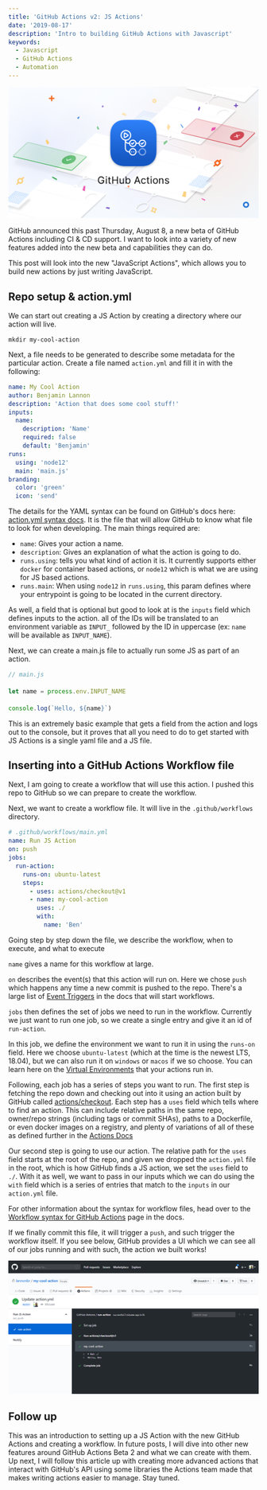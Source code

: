```yaml
---
title: 'GitHub Actions v2: JS Actions'
date: '2019-08-17'
description: 'Intro to building GitHub Actions with Javascript'
keywords:
  - Javascript
  - GitHub Actions
  - Automation
---
```


![GitHub Actions branding](./GitHubActions.png)

GitHub announced this past Thursday, August 8, a new beta of GitHub Actions including CI & CD support. I want to look into a variety of new features added into the new beta and capabilities they can do.

This post will look into the new "JavaScript Actions", which allows you to build new actions by just writing JavaScript.

## Repo setup & action.yml

We can start out creating a JS Action by creating a directory where our action will live.

```shell
mkdir my-cool-action
```

Next, a file needs to be generated to describe some metadata for the particular action. Create a file named `action.yml` and fill it in with the following:

```yml
name: My Cool Action
author: Benjamin Lannon
description: 'Action that does some cool stuff!'
inputs:
  name:
    description: 'Name'
    required: false
    default: 'Benjamin'
runs:
  using: 'node12'
  main: 'main.js'
branding:
  color: 'green'
  icon: 'send'
```

The details for the YAML syntax can be found on GitHub's docs here: [action.yml syntax docs](https://help.github.com/en/articles/metadata-syntax-for-github-actions). It is the file that will allow GitHub to know what file to look for when developing. The main things required are:

- `name`: Gives your action a name.
- `description`: Gives an explanation of what the action is going to do.
- `runs.using`: tells you what kind of action it is. It currently supports either `docker` for container based actions, or `node12` which is what we are using for JS based actions.
- `runs.main`: When using `node12` in `runs.using`, this param defines where your entrypoint is going to be located in the current directory.

As well, a field that is optional but good to look at is the `inputs` field which defines inputs to the action. all of the IDs will be translated to an environment variable as `INPUT_` followed by the ID in uppercase (ex: `name` will be available as `INPUT_NAME`).

Next, we can create a main.js file to actually run some JS as part of an action.

```js
// main.js

let name = process.env.INPUT_NAME

console.log(`Hello, ${name}`)
```

This is an extremely basic example that gets a field from the action and logs out to the console, but it proves that all you need to do to get started with JS Actions is a single yaml file and a JS file.

## Inserting into a GitHub Actions Workflow file

Next, I am going to create a workflow that will use this action. I pushed this repo to GitHub so we can prepare to create the workflow.

Next, we want to create a workflow file. It will live in the `.github/workflows` directory.

```yml
# .github/workflows/main.yml
name: Run JS Action
on: push
jobs:
  run-action:
    runs-on: ubuntu-latest
    steps:
      - uses: actions/checkout@v1
      - name: my-cool-action
        uses: ./
        with:
          name: 'Ben'
```

Going step by step down the file, we describe the workflow, when to execute, and what to execute

`name` gives a name for this workflow at large.

`on` describes the event(s) that this action will run on. Here we chose `push` which happens any time a new commit is pushed to the repo. There's a large list of [Event Triggers](https://help.github.com/en/articles/events-that-trigger-workflows) in the docs that will start workflows.

`jobs` then defines the set of jobs we need to run in the workflow. Currently we just want to run one job, so we create a single entry and give it an id of `run-action`.

In this job, we define the environment we want to run it in using the `runs-on` field. Here we choose `ubuntu-latest` (which at the time is the newest LTS, 18.04), but we can also run it on `windows` or `macos` if we so choose. You can learn here on the [Virtual Environments](https://help.github.com/en/articles/virtual-environments-for-github-actions) that your actions run in.

Following, each job has a series of steps you want to run. The first step is fetching the repo down and checking out into it using an action built by GitHub called [actions/checkout](https://github.com/actions/checkout). Each step has a `uses` field which tells where to find an action. This can include relative paths in the same repo, owner/repo strings (including tags or commit SHAs), paths to a Dockerfile, or even docker images on a registry, and plenty of variations of all of these as defined further in the [Actions Docs](https://help.github.com/en/articles/workflow-syntax-for-github-actions#jobsjob_idstepsuses)

Our second step is going to use our action. The relative path for the `uses` field starts at the root of the repo, and given we dropped the `action.yml` file in the root, which is how GitHub finds a JS action, we set the `uses` field to `./`. With it as well, we want to pass in our inputs which we can do using the `with` field which is a series of entries that match to the `inputs` in our `action.yml` file.

For other information about the syntax for workflow files, head over to the [Workflow syntax for GitHub Actions](https://help.github.com/en/articles/workflow-syntax-for-github-actions) page in the docs.

If we finally commit this file, it will trigger a `push`, and such trigger the workflow itself. If you see below, GitHub provides a UI which we can see all of our jobs running and with such, the action we built works!

![GitHub Actions Workflow Run UI](./workflow.png)

## Follow up

This was an introduction to setting up a JS Action with the new GitHub Actions and creating a workflow. In future posts, I will dive into other new features around GitHub Actions Beta 2 and what we can create with them. Up next, I will follow this article up with creating more advanced actions that interact with GitHub's API using some libraries the Actions team made that makes writing actions easier to manage. Stay tuned.
